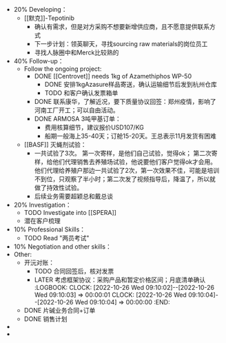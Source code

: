 - 20% Developing：
	- [[默克]]-Tepotinib
		- 确认有需求，但是对方采购不想要新增供应商，且不愿意提供联系方式
		- 下一步计划：领英聊天，寻找sourcing raw materials的岗位员工
		- 寻找人脉圈中和Merck比较熟的
- 40% Follow-up：
	- Follow the ongoing project:
		- DONE [[Centrovet]] needs 1kg of Azamethiphos WP-50
			- DONE 安排1kgAzasure样品寄送，确认运输细节后发到杭州仓库
			- TODO 和客户确认发票箱单
		- DONE 联系康华，了解近况，要下质量协议回签：郑州疫情，影响了河南工厂开工；可以自由活动。
		- DONE ARMOSA 3吨甲基订单：
			- 费用核算细节，建议报价USD107/KG
			- 船期一般海上35-40天；订舱15-20天。王总表示11月发货有困难
	- [[BASF]] 灭蝇剂试验：
		- 一共试验了3次。
		  第一次寄样，是他们自己试验，觉得ok；
		  第二次寄样，给他们代理销售去养殖场试验，他说要他们客户觉得ok才会用。
		  他们代理给养殖户那边一共试验了2次，第一次效果不佳，可能是培训不到位，只观察了半小时；第二次发了视频指导后，降温了，所以就做了持效性试验。
		- 后续业务需要超颖总和戴总谈
- 20% Investigation：
	- TODO Investigate into [[SPERA]]
	- 潜在客户梳理
- 10% Professional Skills：
	- TODO Read "两员考试"
- 10% Negotiation and other skills：
- Other:
	- 开沅对账：
		- TODO 合同回签后，核对发票
		- LATER 考虑框架协议：采购产品和暂定价格区间；月底清单确认
		  :LOGBOOK:
		  CLOCK: [2022-10-26 Wed 09:10:02]--[2022-10-26 Wed 09:10:03] =>  00:00:01
		  CLOCK: [2022-10-26 Wed 09:10:04]--[2022-10-26 Wed 09:10:04] =>  00:00:00
		  :END:
	- DONE 片碱业务合同+订单
	- DONE 销售计划
-
-